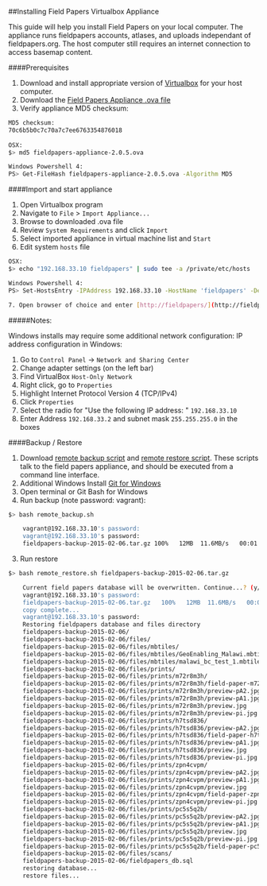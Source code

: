 ##Installing Field Papers Virtualbox Appliance

This guide will help you install Field Papers on your local computer.  The appliance runs fieldpapers accounts, atlases, and uploads independant of fieldpapers.org.  The host computer still requires an internet connection to access basemap content.

####Prerequisites

1. Download and install appropriate version of [Virtualbox](https://www.virtualbox.org/wiki/Downloads) for your host computer.
2. Download the [Field Papers Appliance .ova file](http://blueraster-outbox.s3.amazonaws.com/fieldpapers-appliance-2.0.5.ova#md5=70c6b5b0c7c70a7c7ee6763354876018)
3. Verify appliance MD5 checksum: 

```bash		
MD5 checksum: 
70c6b5b0c7c70a7c7ee6763354876018
	
OSX:
$> md5 fieldpapers-appliance-2.0.5.ova

Windows Powershell 4:
PS> Get-FileHash fieldpapers-appliance-2.0.5.ova -Algorithm MD5
```

####Import and start appliance 

1. Open Virtualbox program
2. Navigate to `File` > `Import Appliance...`
3. Browse to downloaded .ova file
4. Review `System Requirements` and click `Import`
5. Select imported appliance in virtual machine list and `Start`
6. Edit system `hosts` file

```bash
OSX: 
$> echo "192.168.33.10 fieldpapers" | sudo tee -a /private/etc/hosts

Windows Powershell 4: 
PS> Set-HostsEntry -IPAddress 192.168.33.10 -HostName 'fieldpapers' -Description "fieldpapers virtualbox appliance"

7. Open browser of choice and enter [http://fieldpapers/](http://fieldpapers/)
```

#####Notes:

Windows installs may require some additional network configuration:
IP address configuration in Windows:

1. Go to `Control Panel` -> `Network and Sharing Center`
2. Change adapter settings (on the left bar)
3. Find VirtualBox `Host-Only Network`
4. Right click, go to `Properties`
5. Highlight Internet Protocol Version 4 (TCP/IPv4)
6. Click `Properties`
7. Select the radio for "Use the following IP address: " `192.168.33.10`
8. Enter Address `192.168.33.2` and subnet mask `255.255.255.0` in the boxes
	

####Backup / Restore

1. Download [remote backup script](s3://blueraster-fieldpapers/remote_backup.sh) and  [remote restore script](s3://blueraster-fieldpapers/remote_restore.sh).  These scripts talk to the field papers appliance, and should be executed from a command line interface.
2. Additional Windows Install [Git for Windows](http://git-scm.com/download/win)
3. Open terminal or Git Bash for Windows
4. Run backup (note password: vagrant):

```bash
$> bash remote_backup.sh

    vagrant@192.168.33.10's password: 
    vagrant@192.168.33.10's password: 
    fieldpapers-backup-2015-02-06.tar.gz 100%   12MB  11.6MB/s   00:01 
```

3. Run restore
```bash
$> bash remote_restore.sh fieldpapers-backup-2015-02-06.tar.gz

	Current field papers database will be overwritten. Continue...? (y/n)? y
	vagrant@192.168.33.10's password: 
	fieldpapers-backup-2015-02-06.tar.gz   100%   12MB  11.6MB/s   00:01    
	copy complete...
	vagrant@192.168.33.10's password: 
	Restoring fieldpapers database and files directory
	fieldpapers-backup-2015-02-06/
	fieldpapers-backup-2015-02-06/files/
	fieldpapers-backup-2015-02-06/files/mbtiles/
	fieldpapers-backup-2015-02-06/files/mbtiles/GeoEnabling_Malawi.mbtiles
	fieldpapers-backup-2015-02-06/files/mbtiles/malawi_bc_test_1.mbtiles
	fieldpapers-backup-2015-02-06/files/prints/
	fieldpapers-backup-2015-02-06/files/prints/m72r8m3h/
	fieldpapers-backup-2015-02-06/files/prints/m72r8m3h/field-paper-m72r8m3h.pdf
	fieldpapers-backup-2015-02-06/files/prints/m72r8m3h/preview-pA2.jpg
	fieldpapers-backup-2015-02-06/files/prints/m72r8m3h/preview-pA1.jpg
	fieldpapers-backup-2015-02-06/files/prints/m72r8m3h/preview.jpg
	fieldpapers-backup-2015-02-06/files/prints/m72r8m3h/preview-pi.jpg
	fieldpapers-backup-2015-02-06/files/prints/h7tsd836/
	fieldpapers-backup-2015-02-06/files/prints/h7tsd836/preview-pA2.jpg
	fieldpapers-backup-2015-02-06/files/prints/h7tsd836/field-paper-h7tsd836.pdf
	fieldpapers-backup-2015-02-06/files/prints/h7tsd836/preview-pA1.jpg
	fieldpapers-backup-2015-02-06/files/prints/h7tsd836/preview.jpg
	fieldpapers-backup-2015-02-06/files/prints/h7tsd836/preview-pi.jpg
	fieldpapers-backup-2015-02-06/files/prints/zpn4cvpm/
	fieldpapers-backup-2015-02-06/files/prints/zpn4cvpm/preview-pA2.jpg
	fieldpapers-backup-2015-02-06/files/prints/zpn4cvpm/preview-pA1.jpg
	fieldpapers-backup-2015-02-06/files/prints/zpn4cvpm/preview.jpg
	fieldpapers-backup-2015-02-06/files/prints/zpn4cvpm/field-paper-zpn4cvpm.pdf
	fieldpapers-backup-2015-02-06/files/prints/zpn4cvpm/preview-pi.jpg
	fieldpapers-backup-2015-02-06/files/prints/pc5s5q2b/
	fieldpapers-backup-2015-02-06/files/prints/pc5s5q2b/preview-pA2.jpg
	fieldpapers-backup-2015-02-06/files/prints/pc5s5q2b/preview-pA1.jpg
	fieldpapers-backup-2015-02-06/files/prints/pc5s5q2b/preview.jpg
	fieldpapers-backup-2015-02-06/files/prints/pc5s5q2b/preview-pi.jpg
	fieldpapers-backup-2015-02-06/files/prints/pc5s5q2b/field-paper-pc5s5q2b.pdf
	fieldpapers-backup-2015-02-06/files/scans/
	fieldpapers-backup-2015-02-06/fieldpapers_db.sql
	restoring database...
	restore files...
```